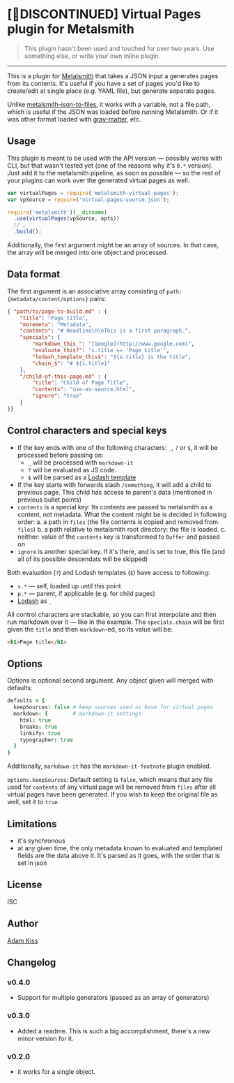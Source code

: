  # [🔴DISCONTINUED] Virtual Pages plugin for Metalsmith

> This plugin hasn't been used and touched for over two years. Use something else, or write your own inline plugin.

---

This is a plugin for [Metalsmith][] that takes a JSON input a generates pages from its contents. It's useful if you have a set of pages you'd like to create/edit at single place (e.g. YAML file), but generate separate pages.

Unlike [metalsmith-json-to-files][], it works with a variable, not a file path, which is useful if the JSON was loaded before running Metalsmith. Or if it was other format loaded with [gray-matter][], etc.

[metalsmith]: http://metalsmith.io
[metalsmith-json-to-files]: https://www.npmjs.com/package/metalsmith-json-to-files
[gray-matter]: https://www.npmjs.com/package/gray-matter

##  Usage

This plugin is meant to be used with the API version — possibly works with CLI, but that wasn't tested yet (one of the reasons why it's `0.*` version). Just add it to the metalsmith pipeline, as soon as possible — so the rest of your plugins can work over the generated virtual pages as well.

```js
var virtualPages = require('metalsmith-virtual-pages');
var vpSource = require('virtual-pages-source.json');

require('metalsmith')(__dirname)
  .use(virtualPages(vpSource, opts))
  // …
  .build();
```

Additionally, the first argument might be an array of sources. In that case, the array will be merged into one object and processed.

## Data format

The first argument is an associative array consisting of `path: {metadata/content/options}` pairs:

``` json
{ "path/to/page-to-build.md" : {
    "title": "Page title",
    "moremeta": "Metadata",
    "contents": "# Headline\n\nThis is a first paragraph.",
    "specials": {
        "markdown_this_": "[Google](http://www.google.com)",
        "evaluate_this?": "s.title == 'Page title'",
        "lodash_template_this$": "${s.title} is the title",
        "chain_$": "# ${s.title}"
    },
    "/child-of-this-page.md" : {
        "title": "Child of Page Title",
        "contents": "use-as-source.html",
        "ignore": "true"
    }
}}
```

## Control characters and special keys

* If the key ends with one of the following characters: `_`, `?` or `$`, it will be processed before passing on:
  * `_` will be processed with `markdown-it`
  * `?` will be evaluated as JS code.
  * `$` will be parsed as a [Lodash template](https://lodash.com/docs#template)
* If the key starts with forwards slash `/something`, it will add a child to previous page. This child has access to parent's data (mentioned in previous bullet points)
* `contents` is a special key: Its contents are passed to metalsmith as a content, not metadata. What the content might be is decided in following order:
  a. a path in `files` (the file contents is copied and removed from `files`)
  b. a path relative to metalsmith root directory: the file is loaded.
  c. neither: value of the `contents` key is transformed to `Buffer` and passed on
* `ignore` is another special key. If it's there, and is set to true, this file (and all of its possible descendats will be skipped)

Both evaluation (`?`) and Lodash templates (`$`) have access to following:
* `s.*` — self, loaded up until this point
* `p.*` — parent, if applicable (e.g. for child pages)
* [Lodash](https://lodash.com) as `_`

All control characters are stackable, so you can first interpolate and then run markdown over it — like in the example. The `specials.chain` will be first given the `title` and then `markdown`-ed, so its value will be:

``` html
<h1>Page title</h1>
```

## Options

Options is optional second argument. Any object given will merged with defaults:

``` coffeescript
defaults = {
  keepSources: false # keep sources used as base for virtual pages
  markdown: {        # markdown-it settings
    html: true
    breaks: true
    linkify: true
    typographer: true
  }
}
```

Additionally, `markdown-it` has the `markdown-it-footnote` plugin enabled.

`options.keepSources`: Default setting is `false`, which means that any file used for `contents` of any virtual page will be removed from `files` after all virtual pages have been generated. If you wish to keep the original file as well, set it to `true`.

## Limitations

- it's synchronous
- at any given time, the only metadata known to evaluated and templated fields are the data above it. It's parsed as it goes, with the order that is set in json

## License

ISC

## Author
[Adam Kiss](http://adamkiss.com)

## Changelog

### v0.4.0
- Support for multiple generators (passed as an array of generators)

### v0.3.0
- Added a readme. This is such a big accomplishment, there's a new minor version for it.

### v0.2.0
- it works for a single object.

